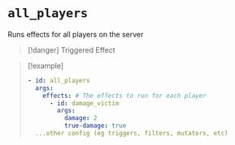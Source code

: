 # `all_players`

Runs effects for all players on the server

> [!danger] Triggered Effect

> [!example]
> ```yaml
> - id: all_players
>   args:
>     effects: # The effects to run for each player
>       - id: damage_victim
>         args:
>           damage: 2
>           true-damage: true
>   ...other config (eg triggers, filters, mutators, etc)
> ```

